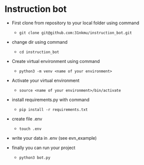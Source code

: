 # Instruction bot 

* First clone from repository to your local folder using command

    * ` git clone git@github.com:31nkmu/instruction_bot.git `
* change dir using command
  * `cd instruction_bot`
* Create virtual environment using command
    * ` python3 -m venv <name of your environment> `

* Activate your virtual environment
    * ` source <name of your environment>/bin/activate `

* install requirements.py with command
    * ` pip install -r requirements.txt `

* create file .env
    * ` touch .env `

* write your data in .env (see evn_example)
* finally you can run your project
  * ` python3 bot.py `